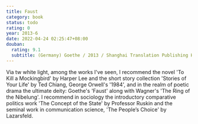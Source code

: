 ```yaml
---
title: Faust
category: book
status: todo
rating: 0
year: 2013-6
date: 2022-04-24 02:25:47+08:00
douban:
  rating: 9.1
  subtitle: (Germany) Goethe / 2013 / Shanghai Translation Publishing House
---
```


Via tw white light, among the works I've seen, I recommend the novel 'To Kill a Mockingbird' by Harper Lee and the short story collection 'Stories of Your Life' by Ted Chiang, George Orwell's '1984', and in the realm of poetic drama the ultimate deity: Goethe's 'Faust' along with Wagner's 'The Ring of the Nibelung'. I recommend in sociology the introductory comparative politics work 'The Concept of the State' by Professor Ruskin and the seminal work in communication science, 'The People’s Choice' by Lazarsfeld.

